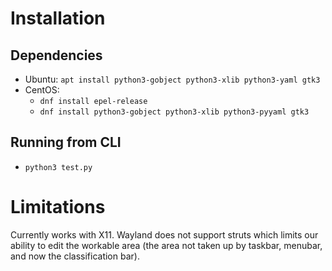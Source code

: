 # Installation
## Dependencies
* Ubuntu: `apt install python3-gobject python3-xlib python3-yaml gtk3`
* CentOS:
  * `dnf install epel-release`
  * `dnf install python3-gobject python3-xlib python3-pyyaml gtk3`

## Running from CLI
* `python3 test.py`

# Limitations
Currently works with X11. Wayland does not support struts which limits our
ability to edit the workable area (the area not taken up by taskbar, menubar,
and now the classification bar). 